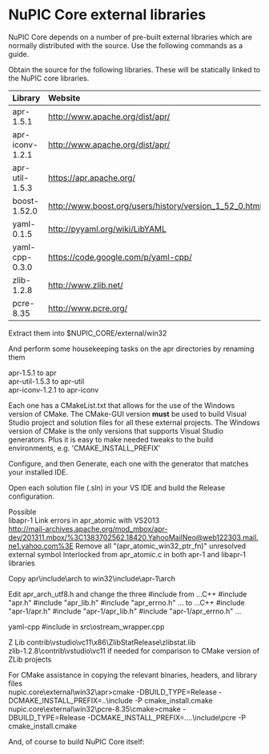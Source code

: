 NuPIC Core external libraries
=============================

NuPIC Core depends on a number of pre-built external libraries which are
normally distributed with the source.  Use the following commands as a guide.

Obtain the source for the following libraries. These will be statically linked to the NuPIC core libraries.

| Library | Website | Filename |
|:------- |:------- |:-------- |
| apr-1.5.1 | http://www.apache.org/dist/apr/ | apr-1.5.1-win32-src.zip |
| apr-iconv-1.2.1 | http://www.apache.org/dist/apr/ | apr-iconv-1.2.1-win32-src-r2.zip |
| apr-util-1.5.3 | https://apr.apache.org/ | apr-util-1.5.3-win32-src.zip |
| boost-1.52.0 | http://www.boost.org/users/history/version_1_52_0.html | boost_1_52_0.zip |
| yaml-0.1.5 | http://pyyaml.org/wiki/LibYAML | yaml-0.1.5.tar.gz |
| yaml-cpp-0.3.0 | https://code.google.com/p/yaml-cpp/ | yaml-cpp-0.3.0.tar.gz |
| zlib-1.2.8 | http://www.zlib.net/ | zlib-1.2.8.tar.gz |
| pcre-8.35 | http://www.pcre.org/ | pcre-8.35.zip |

Extract them into $NUPIC_CORE/external/win32

And perform some housekeeping tasks on the apr directories by renaming them

apr-1.5.1 to apr  
apr-util-1.5.3 to apr-util  
apr-iconv-1.2.1 to apr-iconv  

Each one has a CMakeList.txt that allows for the use of the Windows version of CMake. The CMake-GUI version **must** be used to build Visual Studio project and solution files for all these external projects. The Windows version of CMake is the only versions that supports Visual Studio generators. Plus it is easy to make needed tweaks to the build environments, e.g. 'CMAKE_INSTALL_PREFIX'

Configure, and then Generate, each one with the generator that matches your installed IDE.

Open each solution file (.sln) in your VS IDE and build the Release configuration.

Possible  
libapr-1 Link errors in apr_atomic with VS2013  
http://mail-archives.apache.org/mod_mbox/apr-dev/201311.mbox/%3C1383702562.18420.YahooMailNeo@web122303.mail.ne1.yahoo.com%3E
Remove all "(apr_atomic_win32_ptr_fn)" unresolved external symbol Interlocked from apr_atomic.c in both apr-1 and libapr-1 libraries

Copy apr\include\arch to win32\include\apr-1\arch

Edit apr_arch_utf8.h and change the three #include from
...C++
#include "apr.h"
#include "apr_lib.h"
#include "apr_errno.h"
...
to
...C++
#include "apr-1/apr.h"
#include "apr-1/apr_lib.h"
#include "apr-1/apr_errno.h"
...

yaml-cpp
#include <algorithm> in src\ostream_wrapper.cpp

Z Lib
contrib\vstudio\vc11\x86\ZlibStatRelease\zlibstat.lib  
zlib-1.2.8\contrib\vstudio\vc11 if needed for comparison to CMake version of ZLib projects  

For CMake assistance in copying the relevant binaries, headers, and library files  
nupic.core\external\win32\apr>cmake -DBUILD_TYPE=Release -DCMAKE_INSTALL_PREFIX=..\include -P cmake_install.cmake  
nupic.core\external\win32\pcre-8.35\cmake>cmake -DBUILD_TYPE=Release -DCMAKE_INSTALL_PREFIX=..\..\include\pcre -P   cmake_install.cmake  


And, of course to build NuPIC Core itself:

